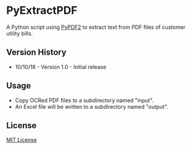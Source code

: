 # PyExtractPDF
A Python script using [PyPDF2](http://mstamy2.github.io/PyPDF2/) to extract text from PDF files of customer utility bills.

## Version History
* 10/10/18 - Version 1.0 - Initial release

## Usage
* Copy OCRed PDF files to a subdirectory named "input".
* An Excel file will be written to a subdirectory named "output".

## License
[MIT License](https://opensource.org/licenses/MIT)

